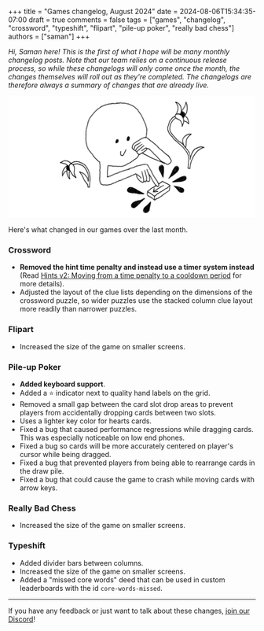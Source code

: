 +++
title = "Games changelog, August 2024"
date = 2024-08-06T15:34:35-07:00
draft = true
comments = false
tags = ["games", "changelog", "crossword", "typeshift", "flipart", "pile-up poker", "really bad chess"]
authors = ["saman"]
+++

_Hi, Saman here! This is the first of what I hope will be many monthly changelog posts. Note that our team relies on a continuous release process, so while these changelogs will only come once the month, the changes themselves will roll out as they're completed. The changelogs are therefore always a summary of changes that are already live._

![An illustration of Puzzmo pressing a button while relaxing between a couple flowers](button-presser.png)

Here's what changed in our games over the last month.

### Crossword

- __Removed the hint time penalty and instead use a timer system instead__ (Read [Hints v2: Moving from a time penalty to a cooldown period](https://blog.puzzmo.com/posts/2024/07/22/hints-v2/) for more details).
- Adjusted the layout of the clue lists depending on the dimensions of the crossword puzzle, so wider puzzles use the stacked column clue layout more readily than narrower puzzles.

### Flipart

- Increased the size of the game on smaller screens.

### Pile-up Poker

- __Added keyboard support__.
- Added a ⭐️ indicator next to quality hand labels on the grid.
- Removed a small gap between the card slot drop areas to prevent players from accidentally dropping cards between two slots.
- Uses a lighter key color for hearts cards.
- Fixed a bug that caused performance regressions while dragging cards. This was especially noticeable on low end phones.
- Fixed a bug so cards will be more accurately centered on player's cursor while being dragged.
- Fixed a bug that prevented players from being able to rearrange cards in the draw pile.
- Fixed a bug that could cause the game to crash while moving cards with arrow keys.

### Really Bad Chess

- Increased the size of the game on smaller screens.

### Typeshift

- Added divider bars between columns.
- Increased the size of the game on smaller screens.
- Added a "missed core words" deed that can be used in custom leaderboards with the id `core-words-missed`.

---

If you have any feedback or just want to talk about these changes, [join our Discord](https://discord.gg/puzzmo)!